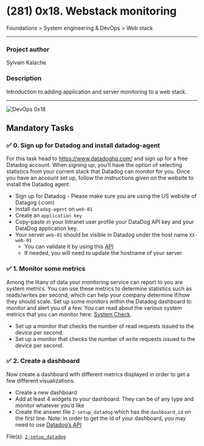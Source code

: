 # (281) 0x18. Webstack monitoring
Foundations > System engineering & DevOps > Web stack

---

### Project author
Sylvain Kalache

### Description
Introduction to adding application and server monitoring to a web stack.

---

![DevOps 0x18](./MD_images/DO_0x18.png)

## Mandatory Tasks

### :white_check_mark: 0. Sign up for Datadog and install datadog-agent
For this task head to https://www.datadoghq.com/ and sign up for a free Datadog account. When signing up, you’ll have the option of selecting statistics from your current stack that Datadog can monitor for you. Once you have an account set up, follow the instructions given on the website to install the Datadog agent.
* Sign up for Datadog - Please make sure you are using the US website of Datagog (.com)
* Install `datadog-agent` on `web-01`
* Create an `application key`
* Copy-paste in your Intranet user profile your DataDog API key and your DataDog application key.
* Your server `web-01` should be visible in Datadog under the host name `XX-web-01`
    * You can validate it by using this [API](https://docs.datadoghq.com/api/latest/hosts/)
    * If needed, you will need to update the hostname of your server

### :white_check_mark: 1. Monitor some metrics
Among the litany of data your monitoring service can report to you are system metrics. You can use these metrics to determine statistics such as reads/writes per second, which can help your company determine if/how they should scale. Set up some monitors within the Datadog dashboard to monitor and alert you of a few. You can read about the various system metrics that you can monitor here: [System Check](https://docs.datadoghq.com/integrations/system/).
* Set up a monitor that checks the number of read requests issued to the device per second.
* Set up a monitor that checks the number of write requests issued to the device per second.

### :white_check_mark: 2. Create a dashboard
Now create a dashboard with different metrics displayed in order to get a few different visualizations.
* Create a new dashboard
* Add at least 4 widgets to your dashboard. They can be of any type and monitor whatever you’d like
* Create the answer file `2-setup_datadog` which has the `dashboard_id` on the first line. Note: in order to get the id of your dashboard, you may need to use [Datadog’s API](https://docs.datadoghq.com/api/latest/dashboards/#get-all-dashboards)

File(s): [`2-setup_datadog`](./2-setup_datadog)
